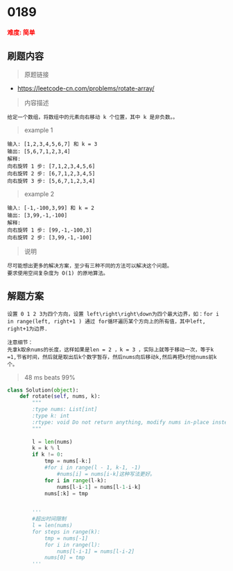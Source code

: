 # 0189 
**<font color=red>难度: 简单</font>**
## 刷题内容

> 原题链接
* https://leetcode-cn.com/problems/rotate-array/

> 内容描述

```
给定一个数组，将数组中的元素向右移动 k 个位置，其中 k 是非负数。。
```
> example 1 
```
输入: [1,2,3,4,5,6,7] 和 k = 3
输出: [5,6,7,1,2,3,4]
解释:
向右旋转 1 步: [7,1,2,3,4,5,6]
向右旋转 2 步: [6,7,1,2,3,4,5]
向右旋转 3 步: [5,6,7,1,2,3,4]
```
> example 2
```
输入: [-1,-100,3,99] 和 k = 2
输出: [3,99,-1,-100]
解释: 
向右旋转 1 步: [99,-1,-100,3]
向右旋转 2 步: [3,99,-1,-100]
```
> 说明
```
尽可能想出更多的解决方案，至少有三种不同的方法可以解决这个问题。
要求使用空间复杂度为 O(1) 的原地算法。
```
## 解题方案
```
设置 0 1 2 3为四个方向，设置 left\right\right\down为四个最大边界，如：for i in range(left, right+1 ) 通过 for循环遍历某个方向上的所有值，其中left, right+1为边界.

注意细节：
先拿k取余nums的长度，这样如果是len = 2 ，k = 3 ，实际上就等于移动一次，等于k =1,节省时间，然后就是取出后k个数字暂存，然后nums向后移动k,然后再把k付给nums前k个。
```
> 48 ms beats 99%
```python
class Solution(object):
    def rotate(self, nums, k):
        """
        :type nums: List[int]
        :type k: int
        :rtype: void Do not return anything, modify nums in-place instead.
        """
           
        l = len(nums)
        k = k % l
        if k != 0:
            tmp = nums[-k:]
            #for i in range(l - 1, k-1, -1)
                #nums[i] = nums[i-k]这种写法更好。
            for i in range(l-k):
                nums[l-i-1] = nums[l-1-i-k]
            nums[:k] = tmp 

        
        '''
        #超出时间限制
        l = len(nums)
        for steps in range(k):
            tmp = nums[-1]
            for i in range(l):
                nums[l-i-1] = nums[l-i-2]
            nums[0] = tmp
        '''
``` 
